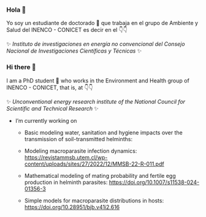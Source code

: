 ### Hola 👋

Yo soy un estudiante de doctorado 🔭 que trabaja en el grupo de Ambiente y Salud del INENCO - CONICET es decir en el :point_down::point_down: 

✨ _Instituto de investigaciones en energía no convencional del Consejo Nacional de Investigaciones Científicas y Técnicas_ ✨


### Hi there 👋

I am a PhD student 🔭 who works in the Environment and Health group of INENCO - CONICET, that is, at :point_down::point_down:


✨ _Unconventional energy research institute of the National Council for Scientific and Technical Research_ ✨

-  I’m currently working on 

    - Basic modeling water, sanitation and hygiene impacts over the transmission of soil-transmitted helminths: 

    - Modeling macroparasite infection dynamics: https://revistammsb.utem.cl/wp-content/uploads/sites/27/2022/12/MMSB-22-R-011.pdf

    - Mathematical modeling of mating probability and fertile egg production in helminth parasites: https://doi.org/10.1007/s11538-024-01356-3
    
    - Simple models for macroparasite distributions in hosts: https://doi.org/10.28951/bjb.v41i2.616
<!-- 
 
    - Forest fires in amazonas:  https://arxiv.org/abs/2202.11552
    
    - Forest fires Australia: https://arxiv.org/abs/2110.10014
    
    - Beagle Channel Toxic algae blooms: https://www.sciencedirect.com/science/article/pii/S0079661122000192
    
    - Soil mesofauna trophic networks/resources: https://doi.org/10.1101/2021.02.06.430061
    
    - Fisheries on the food web of the San Jorge Gulf Patagonia: https://www.nature.com/articles/s41598-022-14363-y

<!--
**lsaravia/lsaravia** is a ✨ _special_ ✨ repository because its `README.md` (this file) appears on your Git
Hub profile.

Here are some ideas to get you started:


- 🌱 I’m currently learning ...
- 👯 I’m looking to collaborate on ...
- 🤔 I’m looking for help with ...
- 💬 Ask me about ...
- 📫 How to reach me: ...
- 😄 Pronouns: ...
- ⚡ Fun fact: ...
-->
